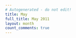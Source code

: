 ```yaml
---
# Autogenerated - do not edit!
title: May
full_title: May 2011
layout: month
count_comments: true
---
```

